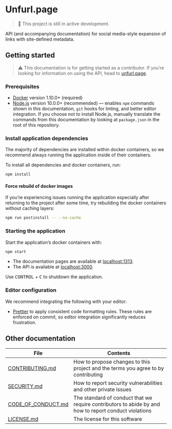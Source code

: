 # Unfurl.page

> 🚧 This project is still in active development.

API (and accompanying documentation) for social media-style expansion of links with site-defined metadata.

## Getting started

> ⚠️ This documentation is for getting started as a contributor. If you’re looking for information on using the API, head to [unfurl.page](https://unfurl.page/).

### Prerequisites

- [Docker](https://www.docker.com/products/docker-desktop) version 1.10.0+ (required)
- [Node.js](https://nodejs.org/) version 10.0.0+ (recommended) — enables `npm` commands shown in this documentation, `git` hooks for linting, and better editor integration. If you choose not to install Node.js, manually translate the commands from this documentation by looking at `package.json` in the root of this repository.

### Install application dependencies

The majority of dependencies are installed within docker containers, so we recommend always running the application inside of their containers.

To install all dependencies and docker containers, run:

```bash
npm install
```

#### Force rebuild of docker images

If you’re experiencing issues running the application especially after returning to the project after some time, try rebuilding the docker containers without caching layers:

```bash
npm run postinstall -- --no-cache
```

### Starting the application

Start the application’s docker containers with:

```bash
npm start
```

- The documentation pages are available at [localhost:1313](http://localhost:1313).
- The API is available at [localhost:3000](http://localhost:3000).

Use <kbd>CONTROL</kbd> + <kbd>C</kbd> to shutdown the application.

### Editor configuration

We recommend integrating the following with your editor:

- [Prettier](https://prettier.io/) to apply consistent code formatting rules. These rules are enforced on commit, so editor integration significantly reduces frustration.

## Other documentation

| File                                     | Contents                                                                                              |
| ---------------------------------------- | ----------------------------------------------------------------------------------------------------- |
| [CONTRIBUTING.md](CONTRIBUTING.md)       | How to propose changes to this project and the terms you agree to by contributing                     |
| [SECURITY.md](SECURITY.md)               | How to report security vulnerabilities and other private issues                                       |
| [CODE_OF_CONDUCT.md](CODE_OF_CONDUCT.md) | The standard of conduct that we require contributors to abide by and how to report conduct violations |
| [LICENSE.md](LICENSE.md)                 | The license for this software                                                                         |
